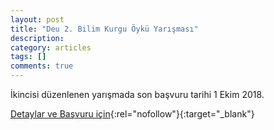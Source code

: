 ```yaml
---
layout: post
title: "Deu 2. Bilim Kurgu Öykü Yarışması"
description: 
category: articles
tags: []
comments: true
---
```


İkincisi düzenlenen yarışmada son başvuru tarihi 1 Ekim 2018.

[Detaylar ve Başvuru için](http://tip.deu.edu.tr/duyurular/2-bilim-kurgu-oyku-yarismasi/?utm_source=edebiyatyarismalari.com&utm_medium=affiliate){:rel="nofollow"}{:target="_blank"}